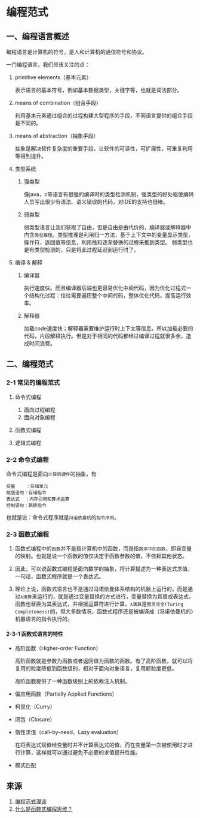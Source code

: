 # 编程范式

## 一、编程语言概述

编程语言是计算机的符号，是人和计算机的通信符号和协议。

一门编程语言，我们应该关注的点：

1. primitive elements（基本元素）

    表示语言的基本符号，例如基本数据类型，关键字等，也就是词法部分。

2. means of combination（组合手段）

    利用基本元素通过组合的过程构建大型程序的手段，不同语言提供的组合手段是不同的。

3. means of abstraction（抽象手段）

    抽象是解决软件复杂度的重要手段，让软件的可读性，可扩展性，可重复利用等得到提升。

4. 类型系统

    1. 强类型

        像java，c等语言有很强的编译时的类型检测机制，强类型的好处驱使编码人员写出很少有语法、语义错误的代码，对IDE的支持也很棒。

    2. 弱类型

        弱类型语言让我们获取了自由，但是自由是由代价的，编译器或解释器中内含`类型推理`。类型推理是利用归一方法，基于上下文中的变量显示类型，操作符，返回值等信息，利用栈和逐渐替换的过程来推到类型。
        弱类型也是有类型检测的，只是将此过程延迟到运行时了。

5. 编译 & 解释

    1. 编译器

        执行速度快。而且编译器后端也更容易优化中间代码，因为优化过程式一个结构化过程：往往需要遍历整个中间代码，整体优化代码，提高运行效率。

    2. 解释器

        加载code速度快；解释器需要维护运行时上下文等信息。所以加载必要的代码，片段解释执行。但是对于相同的代码都经过编译过程就很多余，造成时间浪费。

## 二、编程范式

### 2-1 常见的编程范式

1. 命令式编程

    1. 面向过程编程
    2. 面向对象编程

2. 函数式编程

3. 逻辑式编程

### 2-2 命令式编程

命令式编程是面向`计算机硬件`的抽象，有

    变量    ：存储单元
    赋值语句：存储指令
    表达式  ：内存引用和算术运算
    控制语句：跳转指令

也就是说：命令式程序就是`冯诺依曼机`的`指令序列`。

### 2-3 函数式编程

1. 函数式编程中的`函数`并不是指计算机中的函数，而是指`数学中的函数`，即自变量的映射。也就是说一个函数的值仅决定于函数参数的值，不依赖其他状态。

2. 因此，可以说函数式编程是面向数学的抽象，将计算描述为一种表达式求值，一句话，函数式程序就是一个表达式。

3. 理论上说，函数式语言也不是通过冯诺依曼体系结构的机器上运行的，而是通过`λ演算`来运行的，就是通过变量替换的方式进行，变量替换为其值或表达式，函数也替换为其表达式，并根据运算符进行计算。`λ演算`是`图灵完全(Turing Completeness)`的，但大多数情况，函数式程序还是被编译成（冯诺依曼机的）机器语言的指令执行的。

#### 2-3-1 函数式语言的特性

* 高阶函数（Higher-order Function）

    高阶函数就是参数为函数或者返回值为函数的函数。有了高阶函数，就可以将复用的粒度降低到函数级别，相对于面向对象语言，复用额粒度更低。

    高阶函数提供了一种函数级别上的依赖注入机制。

* 偏应用函数（Partially Applied Functions）

* 柯里化（Curry）

* 闭包（Closure）

* 惰性求值（call-by-need、Lazy evaluation）

    在将表达式赋值给变量时并不计算表达式的值，而在变量第一次被使用时才进行计算，这样就可以通过避免不必要的求值提升性能。

* 模式匹配

## 来源

1. [编程范式漫谈](https://www.douban.com/note/341910359/) 
2. [什么是函数式编程思维？](http://www.zhihu.com/question/28292740)






